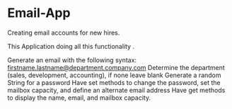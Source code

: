 # Email-App
Creating email accounts for new hires.

This Application doing all this functionality .

Generate an email with the following syntax: firstname.lastname@department.company.com 
Determine the department (sales, development, accounting), if none leave blank 
Generate a random String for a password 
Have set methods to change the password, set the mailbox capacity, and define an alternate 
email address 
Have get methods to display the name, email, and mailbox capacity.

